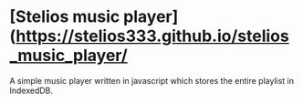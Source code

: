 # [Stelios music player](https://stelios333.github.io/stelios_music_player/

A simple music player written in javascript which stores the entire playlist in IndexedDB. 